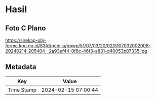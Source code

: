 # Hasil

## Foto C Plano

https://sirekap-obj-formc.kpu.go.id/83fd/pemilu/ppwp/51/07/03/20/02/5107032002008-20240214-205404--2a93ef44-0f8c-46f3-a831-d40053b07335.jpg


## Metadata

| Key        | Value               |
| ---------- | ------------------- |
| Time Stamp | 2024-02-15 07:00:44 |



